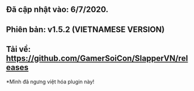 ## Đã cập nhật vào: 6/7/2020.
## Phiên bản: v1.5.2 (VIETNAMESE VERSION)
## Tải về: https://github.com/GamerSoiCon/SlapperVN/releases
*Mình đã ngưng việt hóa plugin này!
